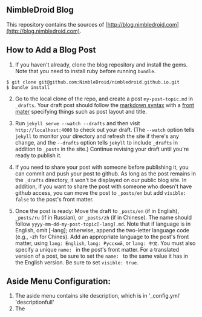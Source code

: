 NimbleDroid Blog
----------------

This repository contains the sources of [http://blog.nimbledroid.com](http://blog.nimbledroid.com).

How to Add a Blog Post
--------

1. If you haven't already, clone the blog repository and install the gems.
Note that you need to install ruby before running `bundle`.

```
$ git clone git@github.com:NimbleDroid/nimbledroid.github.io.git
$ bundle install
```

2. Go to the local clone of the repo, and create a post `my-post-topic.md`
in `_drafts`.  Your draft post should follow the [markdown
syntax](https://github.com/adam-p/markdown-here/wiki/Markdown-Cheatsheet)
with a [front mater](http://jekyllrb.com/docs/frontmatter/) specifying
things such as post layout and title.

3. Run `jekyll serve --watch --drafts` and then visit
`http://localhost:4000` to check out your draft.  (The `--watch` option
tells `jekyll` to monitor your directory and refresh the site if there's
any change, and the `--drafts` option tells `jekyll` to include `_drafts`
in addition to `_posts` in the site.) Continue revising your draft until
you're ready to publish it.

4. If you need to share your post with someone before publishing it, you
can commit and push your post to github.  As long as the post remains in
the `_drafts` directory, it won't be displayed on our public blog site.
In addition, if you want to share the post with someone who doesn't have
github access, you can move the post to `_posts/en` but add `visible:
false` to the post's front matter.

5. Once the post is ready: Move the draft to `_posts/en` (if in English),
`_posts/ru` (if in Russian), or `_posts/zh` (if in Chinese). The name
should follow `yyyy-mm-dd-my-post-topic[-lang].md`. Note that if language
is in English, omit [-lang]; otherwise, append the two-letter language
code (e.g., -zh for Chines).  Add an appropriate language to the post's
front matter, using `lang: English`, `lang: Русский`, or `lang: 中文`. You
must also specify a unique `name: ` in the post's front matter. For a
translated version of a post, be sure to set the `name: ` to the same
value it has in the English version. Be sure to set `visible: true`.


Aside Menu Configuration:
--------
1. The aside menu contains site description, which is in '_config.yml' 'descriptionfull'
2. The
